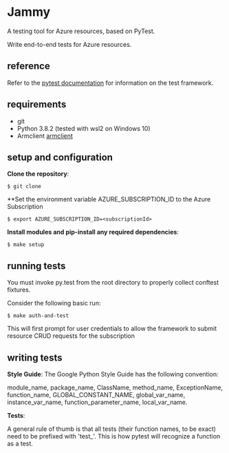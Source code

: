 # Jammy
A testing tool for Azure resources, based on PyTest.

Write end-to-end tests for Azure resources.

## reference

Refer to the [pytest documentation](https://pytest.org) for information on the test framework.

## requirements
* git
* Python 3.8.2 (tested with wsl2 on Windows 10)
* Armclient [armclient](https://github.com/projectkudu/ARMClient)

## setup and configuration
**Clone the repository**:
```
$ git clone
```

**Set the environment variable AZURE_SUBSCRIPTION_ID to the Azure Subscription
```
$ export AZURE_SUBSCRIPTION_ID=<subscriptionId>
```
**Install modules and pip-install any required dependencies**:
```
$ make setup
```

## running tests
You must invoke py.test from the root directory to properly collect conftest fixtures.

Consider the following basic run:
```
$ make auth-and-test
```
This will first prompt for user credentials to allow the framework to submit resource CRUD requests for the subscription

## writing tests

**Style Guide**:
The Google Python Style Guide has the following convention:

module_name, package_name, ClassName, method_name, ExceptionName, function_name, GLOBAL_CONSTANT_NAME, global_var_name, instance_var_name, function_parameter_name, local_var_name.

**Tests**:

A general rule of thumb is that all tests (their function names, to be exact) need to be prefixed with 'test_'. This is how pytest will recognize a function as a test.

